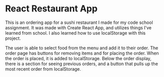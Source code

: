 # React Restaurant App
This is an ordering app for a sushi restaurant I made for my code school assignment. It was made with Create React App, and utilizes things I've learned from school. I also learned how to use localStorage with this project.

The user is able to select food from the menu and add it to their order. The order page has buttons for removing items and for placing the order. When the order is placed, it is added to localStorage. Below the order display, there is a section for seeing previous orders, and a button that pulls up the most recent order from localStorage.
